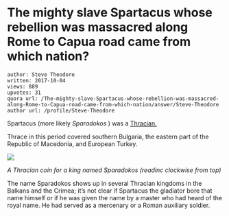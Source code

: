 # The mighty slave Spartacus whose rebellion was massacred along Rome to Capua road came from which nation?

	author: Steve Theodore
	written: 2017-10-04
	views: 889
	upvotes: 31
	quora url: /The-mighty-slave-Spartacus-whose-rebellion-was-massacred-along-Rome-to-Capua-road-came-from-which-nation/answer/Steve-Theodore
	author url: /profile/Steve-Theodore


Spartacus (more likely _Sparadokos_ ) was a [Thracian.](https://en.wikipedia.org/wiki/Thracians)

Thrace in this period covered southern Bulgaria, the eastern part of the Republic of Macedonia, and European Turkey.

![](https://qph.fs.quoracdn.net/main-qimg-3541536d3a7e61d34011bdacd62e276b)

_A Thracian coin for a king named Sparadokos (readinc clockwise from top)_ 

The name Sparadokos shows up in several Thracian kingdoms in the Balkans and the Crimea; it’s not clear if Spartacus the gladiator bore that name himself or if he was given the name by a master who had heard of the royal name. He had served as a mercenary or a Roman auxiliary soldier.

